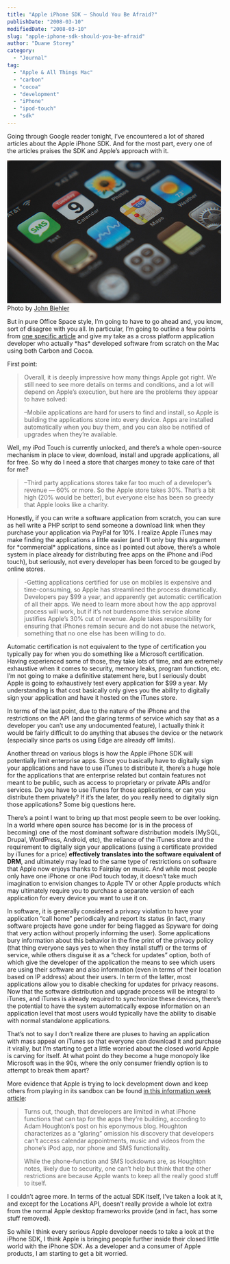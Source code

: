 ```yaml
---
title: "Apple iPhone SDK – Should You Be Afraid?"
publishDate: "2008-03-10"
modifiedDate: "2008-03-10"
slug: "apple-iphone-sdk-should-you-be-afraid"
author: "Duane Storey"
category:
  - "Journal"
tag:
  - "Apple & All Things Mac"
  - "carbon"
  - "cocoa"
  - "development"
  - "iPhone"
  - "ipod-touch"
  - "sdk"
---
```


Going through Google reader tonight, I’ve encountered a lot of shared articles about the Apple iPhone SDK. And for the most part, every one of the articles praises the SDK and Apple’s approach with it.

[![](_images/apple-iphone-sdk--should-you-be-afraid-1.jpg "Apple iPhone")](http://www.migratorynerd.com/2008/03/apple-iphone-sdk-whats-the-big-deal/2170718888_75bb3e63d9/)Photo by [John Biehler](http://johnbiehler.com)

But in pure Office Space style, I’m going to have to go ahead and, you know, sort of disagree with you all. In particular, I’m going to outline a few points from [one specific article](http://mobileopportunity.blogspot.com/2008/03/iphone-sdk-apple-gets-it-right.html) and give my take as a cross platform application developer who actually \*has\* developed software from scratch on the Mac using both Carbon and Cocoa.

First point:

> Overall, it is deeply impressive how many things Apple got right. We still need to see more details on terms and conditions, and a lot will depend on Apple’s execution, but here are the problems they appear to have solved:
> 
> –Mobile applications are hard for users to find and install, so Apple is building the applications store into every device. Apps are installed automatically when you buy them, and you can also be notified of upgrades when they’re available.

Well, my iPod Touch is currently unlocked, and there’s a whole open-source mechanism in place to view, download, install and upgrade applications, all for free. So why do I need a store that charges money to take care of that for me?

> –Third party applications stores take far too much of a developer’s revenue — 60% or more. So the Apple store takes 30%. That’s a bit high (20% would be better), but everyone else has been so greedy that Apple looks like a charity.

Honestly, if you can write a software application from scratch, you can sure as hell write a PHP script to send someone a download link when they purchase your application via PayPal for 10%. I realize Apple iTunes may make finding the applications a little easier (and I’ll only buy this argument for \*commercial\* applications, since as I pointed out above, there’s a whole system in place already for distributing free apps on the iPhone and iPod touch), but seriously, not every developer has been forced to be gouged by online stores.

> -Getting applications certified for use on mobiles is expensive and time-consuming, so Apple has streamlined the process dramatically. Developers pay $99 a year, and apparently get automatic certification of all their apps. We need to learn more about how the app approval process will work, but if it’s not burdensome this service alone justifies Apple’s 30% cut of revenue. Apple takes responsibility for ensuring that iPhones remain secure and do not abuse the network, something that no one else has been willing to do.

Automatic certification is not equivalent to the type of certification you typically pay for when you do something like a Microsoft certification. Having experienced some of those, they take lots of time, and are extremely exhaustive when it comes to security, memory leaks, program function, etc. I’m not going to make a definitive statement here, but I seriously doubt Apple is going to exhaustively test every application for $99 a year. My understanding is that cost basically only gives you the ability to digitally sign your application and have it hosted on the iTunes store.

In terms of the last point, due to the nature of the iPhone and the restrictions on the API (and the glaring terms of service which say that as a developer you can’t use any undocumented feature), I actually think it would be fairly difficult to do anything that abuses the device or the network (especially since parts os using Edge are already off limits).

Another thread on various blogs is how the Apple iPhone SDK will potentially limit enterprise apps. Since you basically have to digitally sign your applications and have to use iTunes to distribute it, there’s a huge hole for the applications that are enterprise related but contain features not meant to be public, such as access to proprietary or private APIs and/or services. Do you have to use iTunes for those applications, or can you distribute them privately? If it’s the later, do you really need to digitally sign those applications? Some big questions here.

There’s a point I want to bring up that most people seem to be over looking. In a world where open source has become (or is in the process of becoming) one of the most dominant software distribution models (MySQL, Drupal, WordPress, Android, etc), the reliance of the iTunes store and the requirement to digitally sign your applications (using a certificate provided by iTunes for a price) **effectively translates into the software equivalent of DRM**, and ultimately may lead to the same type of restrictions on software that Apple now enjoys thanks to Fairplay on music. And while most people only have one iPhone or one iPod touch today, it doesn’t take much imagination to envision changes to Apple TV or other Apple products which may ultimately require you to purchase a separate version of each application for every device you want to use it on.

In software, it is generally considered a privacy violation to have your application “call home” periodically and report its status (in fact, many software projects have gone under for being flagged as Spyware for doing that very action without properly informing the user). Some applications bury information about this behavior in the fine print of the privacy policy (that thing everyone says yes to when they install stuff) or the terms of service, while others disguise it as a “check for updates” option, both of which give the developer of the application the means to see which users are using their software and also information (even in terms of their location based on IP address) about their users. In term of the latter, most applications allow you to disable checking for updates for privacy reasons. Now that the software distribution and upgrade process will be integral to iTunes, and iTunes is already required to synchronize these devices, there’s the potential to have the system automatically expose information on an application level that most users would typically have the ability to disable with normal standalone applications.

That’s not to say I don’t realize there are pluses to having an application with mass appeal on iTunes so that everyone can download it and purchase it virally, but I’m starting to get a little worried about the closed world Apple is carving for itself. At what point do they become a huge monopoly like Microsoft was in the 90s, where the only consumer friendly option is to attempt to break them apart?

More evidence that Apple is trying to lock development down and keep others from playing in its sandbox can be found [in this information week article](http://www.informationweek.com/blog/main/archives/2008/03/iphone_sdk_deve.html):

> Turns out, though, that developers are limited in what iPhone functions that can tap for the apps they’re building, according to Adam Houghton’s post on his eponymous blog. Houghton characterizes as a “glaring” omission his discovery that developers can’t access calendar appointments, music and videos from the phone’s iPod app, nor phone and SMS functionality.
> 
> While the phone-function and SMS lockdowns are, as Houghton notes, likely due to security, one can’t help but think that the other restrictions are because Apple wants to keep all the really good stuff to itself.

I couldn’t agree more. In terms of the actual SDK itself, I’ve taken a look at it, and except for the Locations API, doesn’t really provide a whole lot extra from the normal Apple desktop frameworks provide (and in fact, has some stuff removed).

So while I think every serious Apple developer needs to take a look at the iPhone SDK, I think Apple is bringing people further inside their closed little world with the iPhone SDK. As a developer and a consumer of Apple products, I am starting to get a bit worried.